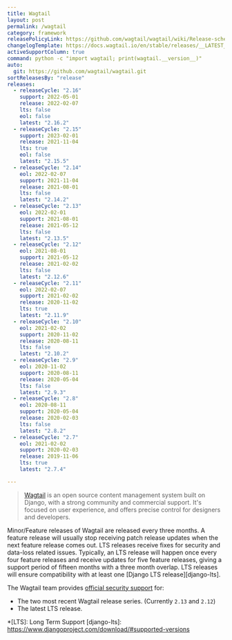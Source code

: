 ```yaml
---
title: Wagtail
layout: post
permalink: /wagtail
category: framework
releasePolicyLink: https://github.com/wagtail/wagtail/wiki/Release-schedule
changelogTemplate: https://docs.wagtail.io/en/stable/releases/__LATEST__.html
activeSupportColumn: true
command: python -c "import wagtail; print(wagtail.__version__)"
auto:
  git: https://github.com/wagtail/wagtail.git
sortReleasesBy: "release"
releases:
  - releaseCycle: "2.16"
    support: 2022-05-01
    release: 2022-02-07
    lts: false
    eol: false
    latest: "2.16.2"
  - releaseCycle: "2.15"
    support: 2023-02-01
    release: 2021-11-04
    lts: true
    eol: false
    latest: "2.15.5"
  - releaseCycle: "2.14"
    eol: 2022-02-07
    support: 2021-11-04
    release: 2021-08-01
    lts: false
    latest: "2.14.2"
  - releaseCycle: "2.13"
    eol: 2022-02-01
    support: 2021-08-01
    release: 2021-05-12
    lts: false
    latest: "2.13.5"
  - releaseCycle: "2.12"
    eol: 2021-08-01
    support: 2021-05-12
    release: 2021-02-02
    lts: false
    latest: "2.12.6"
  - releaseCycle: "2.11"
    eol: 2022-02-07
    support: 2021-02-02
    release: 2020-11-02
    lts: true
    latest: "2.11.9"
  - releaseCycle: "2.10"
    eol: 2021-02-02
    support: 2020-11-02
    release: 2020-08-11
    lts: false
    latest: "2.10.2"
  - releaseCycle: "2.9"
    eol: 2020-11-02
    support: 2020-08-11
    release: 2020-05-04
    lts: false
    latest: "2.9.3"
  - releaseCycle: "2.8"
    eol: 2020-08-11
    support: 2020-05-04
    release: 2020-02-03
    lts: false
    latest: "2.8.2"
  - releaseCycle: "2.7"
    eol: 2021-02-02
    support: 2020-02-03
    release: 2019-11-06
    lts: true
    latest: "2.7.4"

---
```


> [Wagtail](https://wagtail.io/) is an open source content management system built on Django, with a strong community and commercial support. It's focused on user experience, and offers precise control for designers and developers.

Minor/Feature releases of Wagtail are released every three months. A feature release will usually stop receiving patch release updates when the next feature release comes out. LTS releases receive fixes for security and data-loss related issues. Typically, an LTS release will happen once every four feature releases and receive updates for five feature releases, giving a support period of fifteen months with a three month overlap. LTS releases will ensure compatibility with at least one [Django LTS release][django-lts].

The Wagtail team provides [official security support](https://docs.wagtail.io/en/stable/contributing/security.html#supported-versions) for:

* The two most recent Wagtail release series. (Currently `2.13` and `2.12`)
* The latest LTS release.

*[LTS]: Long Term Support
[django-lts]: https://www.djangoproject.com/download/#supported-versions
